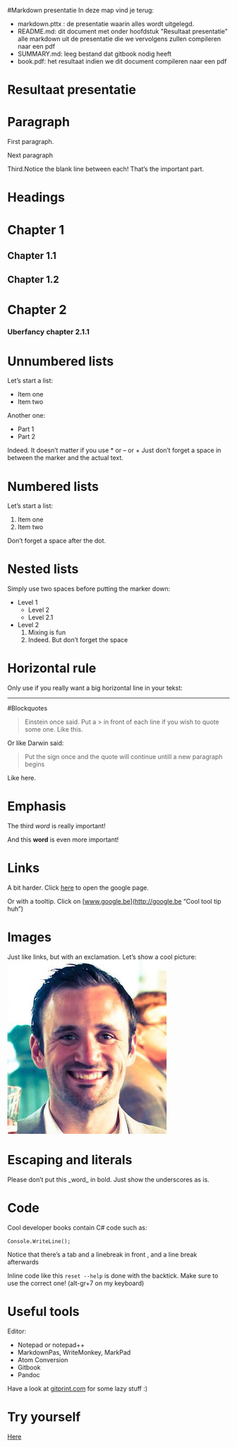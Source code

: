 #Markdown presentatie
In deze map vind je terug:
* markdown.pttx : de presentatie waarin alles wordt uitgelegd.
* README.md: dit document met onder hoofdstuk "Resultaat presentatie" alle markdown uit de presentatie die we vervolgens zullen compileren naar een pdf
* SUMMARY.md: leeg bestand dat gitbook nodig heeft
* book.pdf: het resultaat indien we dit document compileren naar een pdf


# Resultaat presentatie
# Paragraph
First paragraph.

Next paragraph

Third.Notice the blank line between each! That’s the important part.

# Headings
# Chapter 1

## Chapter 1.1
## Chapter 1.2

# Chapter 2

### Uberfancy chapter 2.1.1

# Unnumbered lists
Let’s start a list:
- Item one
- Item two

Another one:
* Part 1
* Part 2

Indeed. It doesn’t matter if you use * or – or +
Just don’t forget a space in between the marker and the actual text.

# Numbered lists
Let’s start a list:
1. Item one
2. Item two


Don’t forget a space after the dot.

# Nested lists
Simply use two spaces before putting the marker down:
* Level 1
  * Level 2
  * Level 2.1
* Level 2
  1. Mixing is fun
  2. Indeed. But don’t forget the space

# Horizontal rule
Only use if you really want a big horizontal line in your tekst:
***

#Blockquotes
> Einstein once said. Put a > in front of each
> line if you wish to quote some one.
> Like this.

Or like Darwin said:
> Put the sign once and the quote will continue untill a new paragraph begins

Like here.

# Emphasis
The third *word* is really important!

And this **word** is even more important!

# Links
A bit harder. 
Click [here](http://www.google.be) to open the google page.

Or with a tooltip. 
Click on [www.google.be](http://google.be “Cool tool tip huh”)

# Images
Just like links, but with an exclamation.
Let’s show a cool picture:
![Greatest teacher alive](timdams.jpg)

# Escaping and literals
Please don’t put this \_word\_ in bold. Just show the underscores as is.

# Code
Cool developer books contain C# code such as:
	
	Console.WriteLine();

Notice that there’s a tab and a linebreak in front , and a line break afterwards


Inline code like this `reset --help` is done with the backtick. Make sure to use the correct one! (alt-gr+7 on my keyboard)

# Useful tools
Editor:
* Notepad or notepad++
* MarkdownPas, WriteMonkey, MarkPad
* Atom
Conversion
* Gitbook
* Pandoc

Have a look at [gitprint.com](http://gitprint.com) for some lazy stuff :)


# Try yourself
[Here](http://jrmoran.com/playground/markdown-live-editor/ )






